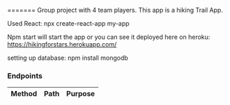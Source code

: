 
=======
Group project with 4 team players. This app is a hiking Trail App.

Used React: npx create-react-app my-app


Npm start will start the app or you can see it deployed here on heroku: https://hikingforstars.herokuapp.com/

setting up database: npm install mongodb


### Endpoints
Method | Path | Purpose | 
------------- | ------------- | ------------ 